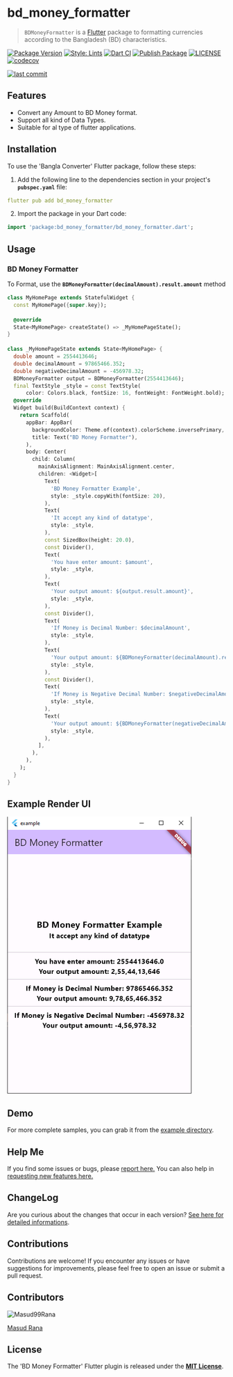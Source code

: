 # bd_money_formatter

> `BDMoneyFormatter` is a [Flutter](https://flutter.io) package to formatting currencies according to the Bangladesh (BD) characteristics.
>
[![Package Version](https://img.shields.io/pub/v/http_mock_adapter?color=teal)](https://github.com/Pritom-Chaki/bd_money_formatter "Published package version")
[![Style: Lints](https://img.shields.io/badge/style-lints-teal.svg)](https://github.com/Pritom-Chaki/bd_money_formatter "Package linter helper")
[![Dart CI](https://github.com/Pritom-Chaki/bd_money_formatter/workflows/Dart%20CI/badge.svg?branch=main)](https://github.com/Pritom-Chaki/bd_money_formatter/actions?query=workflow%3A%22Dart+CI%22 "Dart CI workflow")
[![Publish Package](https://github.com/Pritom-Chaki/bd_money_formatter/workflows/Publish%20to%20pub.dev/badge.svg)](https://github.com/Pritom-Chaki/bd_money_formatter/actions/workflows/publish.yml "Publish Package workflow")
[![LICENSE](https://img.shields.io/badge/License-MIT-red.svg)](https://github.com/Pritom-Chaki/bd_money_formatter#License "Project's LICENSE section")
[![codecov](https://github.com/Pritom-Chaki/bd_money_formatter/branch/main/graph/badge.svg?token=7H1HPCGFJ6)](https://codecov.io/gh/lomsa-dev/http-mock-adapter)

[![last commit](https://img.shields.io/github/last-commit/Pritom-Chaki/bd_money_formatter.svg?logo=github&style=plastic)](https://github.com/Pritom-Chaki/bd_money_formatter) 


## **Features**

- Convert any Amount to BD Money format.
- Support all kind of Data Types.
- Suitable for al type of flutter applications.

## **Installation**

To use the 'Bangla Converter' Flutter package, follow these steps:

1. Add the following line to the dependencies section in your project's **`pubspec.yaml`** file:

```yaml
flutter pub add bd_money_formatter
```

2. Import the package in your Dart code:

```dart
import 'package:bd_money_formatter/bd_money_formatter.dart';
```
## **Usage**

### **BD Money Formatter**
To Format, use the **`BDMoneyFormatter(decimalAmount).result.amount`** method

```dart
class MyHomePage extends StatefulWidget {
  const MyHomePage({super.key});

  @override
  State<MyHomePage> createState() => _MyHomePageState();
}

class _MyHomePageState extends State<MyHomePage> {
  double amount = 2554413646;
  double decimalAmount = 97865466.352;
  double negativeDecimalAmount = -456978.32;
  BDMoneyFormatter output = BDMoneyFormatter(2554413646);
  final TextStyle _style = const TextStyle(
      color: Colors.black, fontSize: 16, fontWeight: FontWeight.bold);
  @override
  Widget build(BuildContext context) {
    return Scaffold(
      appBar: AppBar(
        backgroundColor: Theme.of(context).colorScheme.inversePrimary,
        title: Text("BD Money Formatter"),
      ),
      body: Center(
        child: Column(
          mainAxisAlignment: MainAxisAlignment.center,
          children: <Widget>[
            Text(
              'BD Money Formatter Example',
              style: _style.copyWith(fontSize: 20),
            ),
            Text(
              'It accept any kind of datatype',
              style: _style,
            ),
            const SizedBox(height: 20.0),
            const Divider(),
            Text(
              'You have enter amount: $amount',
              style: _style,
            ),
            Text(
              'Your output amount: ${output.result.amount}',
              style: _style,
            ),
            const Divider(),
            Text(
              'If Money is Decimal Number: $decimalAmount',
              style: _style,
            ),
            Text(
              'Your output amount: ${BDMoneyFormatter(decimalAmount).result.amount}',
              style: _style,
            ),
            const Divider(),
            Text(
              'If Money is Negative Decimal Number: $negativeDecimalAmount',
              style: _style,
            ),
            Text(
              'Your output amount: ${BDMoneyFormatter(negativeDecimalAmount).result.amount}',
              style: _style,
            ),
          ],
        ),
      ),
    );
  }
}

```
## **Example Render UI**
<img src="https://github.com/Pritom-Chaki/bd_money_formatter/blob/main/example/images/example_ss.png?raw=true">

## **Demo**

For more complete samples, you can grab it from the [example directory](https://github.com/Pritom-Chaki/bd_money_formatter/tree/main/example).
 
## **Help Me**

If you find some issues or bugs, please [report here.](https://github.com/Pritom-Chaki/bd_money_formatter/issues/new?assignees=&labels=&template=bug_report.md&title=) You can also help in [requesting new features here.](https://github.com/Pritom-Chaki/bd_money_formatter/issues/new?assignees=&labels=&template=feature_request.md&title=)

## **ChangeLog**

Are you curious about the changes that occur in each version? [See here for detailed informations](https://pub.dartlang.org/packages/bd_money_formatter#-changelog-tab-).

## **Contributions**

Contributions are welcome! If you encounter any issues or have suggestions for improvements, please feel free to open an issue or submit a pull request.

## **Contributors**
<img src="https://avatars.githubusercontent.com/u/44813407" width="60"  alt="Masud99Rana">

[Masud Rana](https://github.com/Masud99Rana)

## **License**

The 'BD Money Formatter' Flutter plugin is released under the **[MIT License](https://github.com/Pritom-Chaki/bd_money_formatter/blob/main/LICENSE)**.